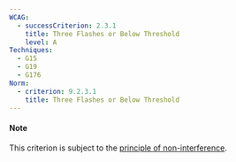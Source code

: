 ```yaml
---
WCAG:
  - successCriterion: 2.3.1
    title: Three Flashes or Below Threshold
    level: A
Techniques:
  - G15
  - G19
  - G176
Norm:
  - criterion: 9.2.3.1
    title: Three Flashes or Below Threshold
---
```


#### Note

This criterion is subject to the [principle of non-interference](../obligations.html#principle-of-non-interference).